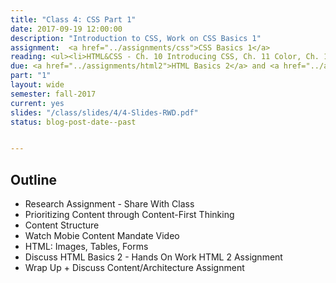 ```yaml
---
title: "Class 4: CSS Part 1"
date: 2017-09-19 12:00:00
description: "Introduction to CSS, Work on CSS Basics 1"
assignment:  <a href="../assignments/css">CSS Basics 1</a>
reading: <ul><li>HTML&CSS - Ch. 10 Introducing CSS, Ch. 11 Color, Ch. 12 Text, Ch. 14 Lists Tables & Forms</li><li>For Reference - <a href="http://cssreference.io">CSS Reference</a></li><li>In Class - <a href="/class/slides/4/css-exercise.pdf"> CSS Whiteboard Exercise</a></li></ul>
due: <a href="../assignments/html2">HTML Basics 2</a> and <a href="../assignments/casestudy">Explore RWD Group 3</a>
part: "1"
layout: wide
semester: fall-2017
current: yes
slides: "/class/slides/4/4-Slides-RWD.pdf"
status: blog-post-date--past


---
```


## Outline

* Research Assignment - Share With Class
* Prioritizing Content through Content-First Thinking
* Content Structure
* Watch Mobie Content Mandate Video
* HTML: Images, Tables, Forms
* Discuss HTML Basics 2 - Hands On Work HTML 2 Assignment
* Wrap Up + Discuss Content/Architecture Assignment
